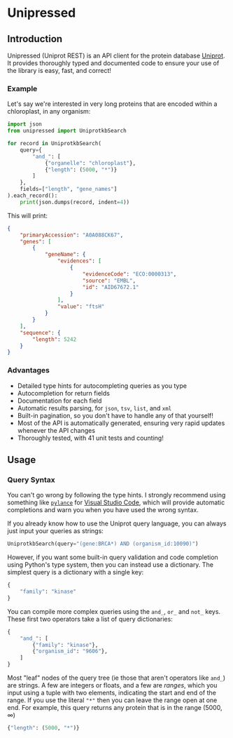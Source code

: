 # Unipressed

## Introduction

Unipressed (Uniprot REST) is an API client for the protein database [Uniprot](https://www.uniprot.org/).
It provides thoroughly typed and documented code to ensure your use of the library is easy, fast, and correct!

### Example
Let's say we're interested in very long proteins that are encoded within a chloroplast, in any organism:
```python
import json
from unipressed import UniprotkbSearch

for record in UniprotkbSearch(
    query={
        "and_": [
            {"organelle": "chloroplast"},
            {"length": (5000, "*")}
        ]
    },
    fields=["length", "gene_names"]
).each_record():
    print(json.dumps(record, indent=4))
```

This will print:
```json
{
    "primaryAccession": "A0A088CK67",
    "genes": [
        {
            "geneName": {
                "evidences": [
                    {
                        "evidenceCode": "ECO:0000313",
                        "source": "EMBL",
                        "id": "AID67672.1"
                    }
                ],
                "value": "ftsH"
            }
        }
    ],
    "sequence": {
        "length": 5242
    }
}
```

### Advantages

* Detailed type hints for autocompleting queries as you type
* Autocompletion for return fields
* Documentation for each field
* Automatic results parsing, for `json`, `tsv`, `list`, and `xml`
* Built-in pagination, so you don't have to handle any of that yourself!
* Most of the API is automatically generated, ensuring very rapid updates whenever the API changes
* Thoroughly tested, with 41 unit tests and counting!

## Usage

### Query Syntax

You can't go wrong by following the type hints.
I strongly recommend using something like [`pylance`](https://marketplace.visualstudio.com/items?itemName=ms-python.vscode-pylance) for [Visual Studio Code](https://code.visualstudio.com/), which will provide automatic completions and warn you when you have used the wrong syntax.

If you already know how to use the Uniprot query language, you can always just input your queries as strings:
```python
UniprotkbSearch(query="(gene:BRCA*) AND (organism_id:10090)")
```

However, if you want some built-in query validation and code completion using Python's type system, then you can instead use a dictionary.
The simplest query is a dictionary with a single key: 
```python
{
    "family": "kinase"
}
```

You can compile more complex queries using the `and_`, `or_` and `not_` keys.
These first two operators take a list of query dictionaries: 
```python
{
    "and_": [
        {"family": "kinase"},
        {"organism_id": "9606"},
    ]
}
```

Most "leaf" nodes of the query tree (ie those that aren't operators like `and_`) are strings. 
A few are integers or floats, and a few are *ranges*, which you input using a tuple with two elements, indicating the start and end of the range.
If you use the literal `"*"` then you can leave the range open at one end. 
For example, this query returns any protein that is in the range $(5000, \infty)$
```python
{"length": (5000, "*")}
```
